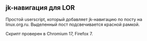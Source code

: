 jk-навигация для LOR
--------------------

Простой userscript, который добавляет jk-навигацию по посту на linux.org.ru. Выделенный пост подсвечивается красной рамкой.

Скрипт проверен в Chromium 17, Firefox 7.
